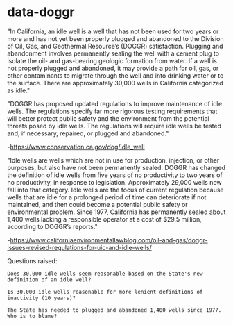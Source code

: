 # data-doggr

"In California, an idle well is a well that has not been used for two years or more and has not yet been properly plugged and abandoned to the Division of Oil, Gas, and Geothermal Resource’s (DOGGR) satisfaction. Plugging and abandonment involves permanently sealing the well with a cement plug to isolate the oil- and gas-bearing geologic formation from water. If a well is not properly plugged and abandoned, it may provide a path for oil, gas, or other contaminants to migrate through the well and into drinking water or to the surface. There are approximately 30,000 wells in California categorized as idle."

"DOGGR has proposed updated regulations to improve maintenance of idle wells. The regulations specify far more rigorous testing requirements that will better protect public safety and the environment from the potential threats posed by idle wells. The regulations will require idle wells be tested and, if necessary, repaired, or plugged and abandoned."

-https://www.conservation.ca.gov/dog/idle_well

"Idle wells are wells which are not in use for production, injection, or other purposes, but also have not been permanently sealed.  DOGGR has changed the definition of idle wells from five years of no productivity to two years of no productivity, in response to legislation.  Approximately 29,000 wells now fall into that category.  Idle wells are the focus of current regulation because wells that are idle for a prolonged period of time can deteriorate if not maintained, and then could become a potential public safety or environmental problem.  Since 1977, California has permanently sealed about 1,400 wells lacking a responsible operator at a cost of $29.5 million, according to DOGGR’s reports."

-https://www.californiaenvironmentallawblog.com/oil-and-gas/doggr-issues-revised-regulations-for-uic-and-idle-wells/


Questions raised:  

    Does 30,000 idle wells seem reasonable based on the State's new definition of an idle well?
    
    Is 30,000 idle wells reasonable for more lenient definitions of inactivity (10 years)?
    
    The State has needed to plugged and abandoned 1,400 wells since 1977. Who is to blame?
    

    
    





